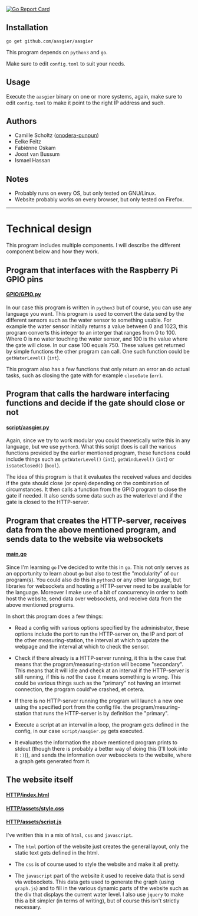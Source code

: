 [![Go Report Card](https://goreportcard.com/badge/github.com/aasgier/aasgier)](https://goreportcard.com/report/github.com/aasgier/aasgier)

## Installation

```shell
go get github.com/aasgier/aasgier
```

This program depends on `python3` and `go`.

Make sure to edit `config.toml` to suit your needs.


## Usage

Execute the `aasgier` binary on one or more systems, again, make sure to
edit `config.toml` to make it point to the right IP address and such.


## Authors

* Camille Scholtz ([onodera-punpun](https://github.com/onodera-punpun))
* Eelke Feitz
* Fabiënne Oskam
* Joost van Bussum
* Ismael Hassan


## Notes

* Probably runs on every OS, but only tested on GNU/Linux.
* Website probably works on every browser, but only tested on Firefox.


---

# Technical design

This program includes multiple components. I will describe the different component below and how they work.


## Program that interfaces with the Raspberry Pi GPIO pins
#### [GPIO/GPIO.py](https://github.com/aasgier/aasgier/blob/master/GPIO/GPIO.py)

In our case this program is written in `python3` but of course, you can use any language you want. This program is used to convert the data send by the different sensors such as the water sensor to something usable. For example the water sensor initially returns a value between 0 and 1023, this program converts this integer to an interger that ranges from 0 to 100. Where 0 is no water touching the water sensor, and 100 is the value where the gate will close. In our case 100 equals 750. These values get returned by simple functions the other program can call. One such function could be `getWaterLevel()` (`int`).

This program also has a few functions that only return an error an do actual tasks, such as closing the gate with for example `closeGate` (`err`).


## Program that calls the hardware interfacing functions and decide if the gate should close or not
#### [script/aasgier.py](https://github.com/aasgier/aasgier/blob/master/script/aasgier.py)

Again, since we try to work modular you could theoretically write this in any language, but we use `python3`. What this script does is call the various functions provided by the earlier mentioned program, these functions could include things such as `getWaterLevel()` (`int`), `getWindLevel()` (`int`) or `isGateClosed()` (`bool`).

The idea of this program is that it evaluates the received values and decides if the gate should close (or open) depending on the combination of circumstances. It then calls a function from the GPIO program to close the gate if needed. It also sends some data such as the waterlevel and if the gate is closed to the HTTP-server.


## Program that creates the HTTP-server, receives data from the above mentioned program, and sends data to the website via websockets
#### [main.go](https://github.com/aasgier/aasgier/blob/master/main.go)

Since I'm learning `go` I've decided to write this in `go`. This not only serves as an opportunity to learn about `go` but also to test the "modularity" of our program(s). You could also do this in `python3` or any other language, but libraries for websockets and hosting a HTTP-server need to be available for the language. Moreover I make use of a bit of concurrency in order to both host the website, send data over websockets, and receive data from the above mentioned programs.

In short this program does a few things:

* Read a config with various options specified by the administrator, these options include the port to run the HTTP-server on, the IP and port of the other measuring-station, the interval at which to update the webpage and the interval at which to check the sensor.

* Check if there already is a HTTP-server running, it this is the case that means that the program/measuring-station will become "secondary". This means that it will idle and check at an interval if the HTTP-server is still running, if this is *not* the case it means something is wrong. This could be various things such as the "primary" not having an internet connection, the program could've crashed, et cetera.

* If there is no HTTP-server running the program will launch a new one using the specified port from the config file. the program/mesuring-station that runs the HTTP-server is by definition the "primary".

* Execute a script at an interval in a loop, the program gets defined in the config, in our case `script/aasgier.py` gets executed.

* It evaluates the information the above mentioned program prints to stdout (though there is probably a better way of doing this (I'll look into it `:)`)), and sends the information over websockets to the website, where a graph gets generated from it.


## The website itself
#### [HTTP/index.html](https://github.com/aasgier/aasgier/blob/master/HTTP/index.html)
#### [HTTP/assets/style.css](https://github.com/aasgier/aasgier/blob/master/HTTP/assets/style.css)
#### [HTTP/assets/script.js](https://github.com/aasgier/aasgier/blob/master/HTTP/assets/script.js)

I've written this in a mix of `html`, `css` and `javascript`.

* The `html` portion of the website just creates the general layout, only the static text gets defined in the html.

* The `css` is of course used to style the website and make it all pretty.

* The `javascript` part of the website it used to receive data that is send via websockets. This data gets used to generate the graph (using `graph.js`) and to fill in the various dynamic parts of the website such as the div that displays the current water level. I also use `jquery` to make this a bit simpler (in terms of writing), but of course this isn't strictly necessary.
